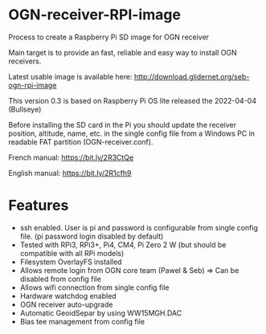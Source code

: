 # OGN-receiver-RPI-image
Process to create a Raspberry Pi SD image for OGN receiver

Main target is to provide an fast, reliable and easy way to install OGN receivers.

Latest usable image is available here: http://download.glidernet.org/seb-ogn-rpi-image

This version 0.3 is based on Raspberry Pi OS lite released the 2022-04-04 (Bullseye)

Before installing the SD card in the Pi you should update the receiver position, altitude, name, etc. in the single config file from a Windows PC in readable FAT partition (OGN-receiver.conf).

French manual: https://bit.ly/2R3CtQe

English manual: https://bit.ly/2R1cfh9

# Features
- ssh enabled. User is pi and password is configurable from single config file. (pi password login disabled by default)
- Tested with RPi3, RPi3+, Pi4, CM4, Pi Zero 2 W (but should be compatible with all RPi models)
- Filesystem OverlayFS installed
- Allows remote login from OGN core team (Pawel & Seb) => Can be disabled from config file
- Allows wifi connection from single config file
- Hardware watchdog enabled
- OGN receiver auto-upgrade
- Automatic GeoidSepar by using WW15MGH.DAC
- Bias tee management from config file
